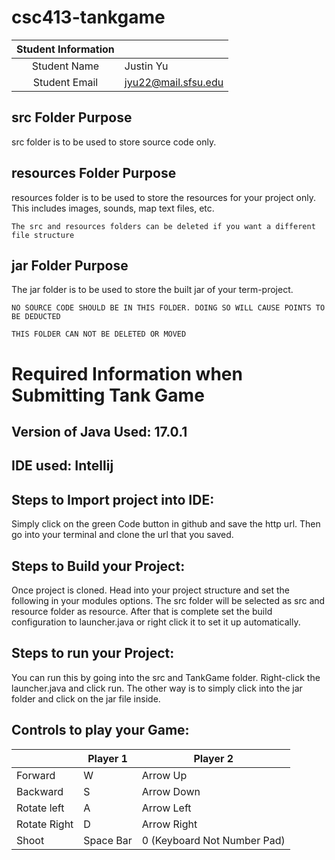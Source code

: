 # csc413-tankgame


| Student Information |                     |
|:-------------------:|---------------------|
|  Student Name       | Justin Yu           |
|  Student Email      | jyu22@mail.sfsu.edu |

## src Folder Purpose 
src folder is to be used to store source code only.

## resources Folder Purpose 
resources folder is to be used to store the resources for your project only. This includes images, sounds, map text files, etc.

`The src and resources folders can be deleted if you want a different file structure`

## jar Folder Purpose 
The jar folder is to be used to store the built jar of your term-project.

`NO SOURCE CODE SHOULD BE IN THIS FOLDER. DOING SO WILL CAUSE POINTS TO BE DEDUCTED`

`THIS FOLDER CAN NOT BE DELETED OR MOVED`

# Required Information when Submitting Tank Game

## Version of Java Used: 17.0.1

## IDE used: Intellij

## Steps to Import project into IDE:
Simply click on the green Code button in github and save the http url.
Then go into your terminal and clone the url that you saved.

## Steps to Build your Project:
Once project is cloned. Head into your project structure and set the following in your modules options. The src folder will be selected as src and resource folder as resource.
After that is complete set the build configuration to launcher.java or right click it to set it up automatically.

## Steps to run your Project:
You can run this by going into the src and TankGame folder. Right-click the launcher.java and click run.
The other way is to simply click into the jar folder and click on the jar file inside.
## Controls to play your Game:

|               | Player 1  | Player 2                    |
|---------------|-----------|-----------------------------|
|  Forward      | W         | Arrow Up                    |
|  Backward     | S         | Arrow Down                  |
|  Rotate left  | A         | Arrow Left                  |
|  Rotate Right | D         | Arrow Right                 |
|  Shoot        | Space Bar | 0 (Keyboard Not Number Pad) |

<!-- you may add more controls if you need to. -->